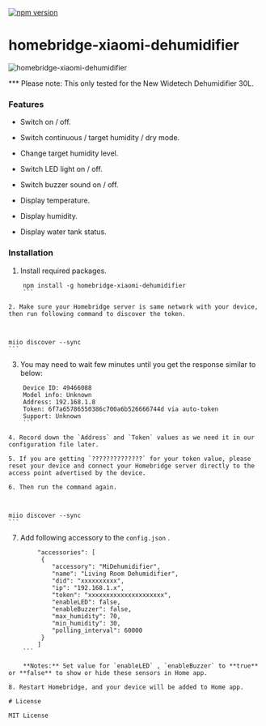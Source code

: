 [![npm version](https://badge.fury.io/js/homebridge-xiaomi-dehumidifier.svg)](https://badge.fury.io/js/homebridge-xiaomi-dehumidifier)

# homebridge-xiaomi-dehumidifier

 
 

![homebridge-xiaomi-dehumidifier](https://i.ytimg.com/vi/RQBV1Pzyt3o/hqdefault.jpg)

*** Please note: This only tested for the New Widetech Dehumidifier 30L.

### Features

* Switch on / off.

* Switch continuous / target humidity / dry mode.

* Change target humidity level.

* Switch LED light on / off.

* Switch buzzer sound on / off.

* Display temperature.

* Display humidity.

* Display water tank status.

### Installation

1. Install required packages.

	

``` 
	npm install -g homebridge-xiaomi-dehumidifier
	```

2. Make sure your Homebridge server is same network with your device, then run following command to discover the token.

	

``` 
	miio discover --sync
	```

3. You may need to wait few minutes until you get the response similar to below:

	

``` 
	Device ID: 49466088
	Model info: Unknown
	Address: 192.168.1.8
	Token: 6f7a65786550386c700a6b526666744d via auto-token
	Support: Unknown
	```

4. Record down the `Address` and `Token` values as we need it in our configuration file later.

5. If you are getting `??????????????` for your token value, please reset your device and connect your Homebridge server directly to the access point advertised by the device.

6. Then run the command again.

	

``` 
	miio discover --sync
	```

7. Add following accessory to the `config.json` .

	

``` 
		"accessories": [
		 {
			"accessory": "MiDehumidifier",
			"name": "Living Room Dehumidifier",
			"did": "xxxxxxxxxx",
			"ip": "192.168.1.x",
			"token": "xxxxxxxxxxxxxxxxxxxxx",
			"enableLED": false,
			"enableBuzzer": false,
			"max_humidity": 70,
			"min_humidity": 30,
			"polling_interval": 60000
		 }
		]
	```

	**Notes:** Set value for `enableLED` , `enableBuzzer` to **true** or **false** to show or hide these sensors in Home app.

8. Restart Homebridge, and your device will be added to Home app.

# License

MIT License
